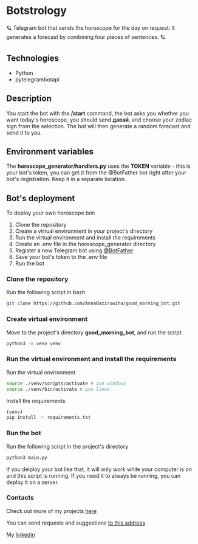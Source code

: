 # Botstrology

:ringed_planet: Telegram bot that sends the horoscope for the day on request: it generates a forecast by combining four pieces of sentences. :ringed_planet:

## Technologies
- Python
- pytelegrambotapi

## Description
You start the bot with the **/start** command, the bot asks you whether you want today's horoscope, you should send **давай**, and choose your zodiac sign from the selection. The bot will then generate a random forecast and send it to you.

## Environment variables
The **horoscope_generator/handlers.py** uses the **TOKEN** variable - this is your bot's token, you can get it from the @BotFather bot right after your bot's registration. Keep it in a separate location.
## Bot's deployment

To deploy your own horoscope bot:
1. Clone the repository
2. Create a virtual environment in your project's directory
3. Run the virtual environment and install the requirements
4. Create an .env file in the horoscope_generator directory
5. Register a new Telegram bot using [@BotFather](https://t.me/BotFather)
6. Save your bot's token to the .env file
7. Run the bot

### Clone the repository
Run the following script in bash
```sh
git clone https://github.com/AnnaBaziruwiha/good_morning_bot.git
```

### Create virtual environment
Move to the project's directory **good_morning_bot**, and run the script
```sh
python3 -m venv venv
```

### Run the virtual environment and install the requirements
Run the virtual environment
```sh
source ./venv/scripts/activate # для windows
source ./venv/bin/activate # для linux
```

Install the requirements
```sh
(venv)
pip install -r requirements.txt
```

### Run the bot
Run the following script in the project's directory
```sh
python3 main.py
```

If you delploy your bot like that, it will only work while your computer is on and this script is running. If you need it to always be running, you can deploy it on a server.

### Contacts
Check out more of my projects [here](https://github.com/AnnaBaziruwiha)

You can send requests and suggestions [to this address](https://t.me/a_bzrwh)

My [linkedin](https://www.linkedin.com/in/annabaziruwiha/)
